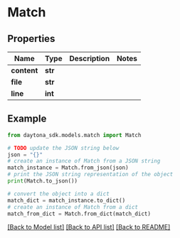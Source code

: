 # Match


## Properties

Name | Type | Description | Notes
------------ | ------------- | ------------- | -------------
**content** | **str** |  | 
**file** | **str** |  | 
**line** | **int** |  | 

## Example

```python
from daytona_sdk.models.match import Match

# TODO update the JSON string below
json = "{}"
# create an instance of Match from a JSON string
match_instance = Match.from_json(json)
# print the JSON string representation of the object
print(Match.to_json())

# convert the object into a dict
match_dict = match_instance.to_dict()
# create an instance of Match from a dict
match_from_dict = Match.from_dict(match_dict)
```
[[Back to Model list]](../README.md#documentation-for-models) [[Back to API list]](../README.md#documentation-for-api-endpoints) [[Back to README]](../README.md)


